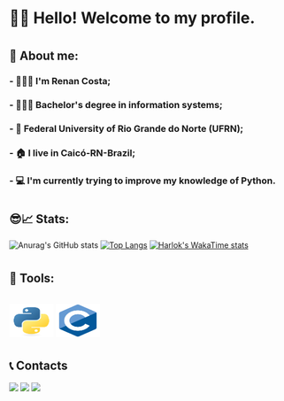 # 👋🏻 **Hello! Welcome to my profile.**
#
## 🤔 **About me:**
### - 👨🏻‍💻 **I'm Renan Costa;**
### - 👨🏻‍🎓 **Bachelor's degree in information systems;**
### - 🏫 **Federal University of Rio Grande do Norte (UFRN);**
### - 🏠 **I live in Caicó-RN-Brazil;**
### - 💻 **I'm currently trying to improve my knowledge of Python.**
#
## 😎📈 **Stats:**
![Anurag's GitHub stats](https://github-readme-stats.vercel.app/api?username=RenanMRb&show_icons=true&title_color=44FF00&icon_color=44FF00&text_color=00FFFF&bg_color=000000&border_color=00FFFF&border&card_width=400px)
[![Top Langs](https://github-readme-stats.vercel.app/api/top-langs/?username=RenanMRb&layout=compact&show_icons=true&title_color=44FF00&icon_color=44FF00&text_color=00FFFF&bg_color=000000&border_color=00FFFF&border&card_width=400px)](https://github.com/RenanMRb/github-readme-stats)
[![Harlok's WakaTime stats](https://github-readme-stats.vercel.app/api/wakatime?username=RenanMRb&show=reviews,discussions_started,discussions_answered,prs_merged,prs_merged_percentage&show_icons=true&title_color=44FF00&icon_color=44FF00&text_color=00FFFF&bg_color=000000&border_color=00FFFF&border&card_width=400px)](https://github.com/RenanMRb/github-readme-stats)
#
## 🔧 **Tools:**
<div style="display: inline_block"><br>
  <img align="center" alt="Renan-Python" height="60" width="80" src="https://raw.githubusercontent.com/devicons/devicon/master/icons/python/python-original.svg">
  <img align="center" alt="Renan-C" height="60" width="80" src="https://github.com/devicons/devicon/blob/master/icons/c/c-original.svg">
</div>

#
## 📞 **Contacts**
<div> 
  <a href = "https://www.instagram.com/renan_missias/" target="_blank"><img src="https://img.shields.io/badge/-Instagram-000000?style=for-the-badge&logo=instagram&logoColor=44FF00" target="_blank"></a>
  <a href = "mailto:renan.costa.bsi@gmail.com"><img src="https://img.shields.io/badge/-Gmail-000000?style=for-the-badge&logo=gmail&logoColor=44FF00" target="_blank"></a>
  <a href = "https://www.linkedin.com/in/renan-costa-bsi/" target="_blank"><img src="https://img.shields.io/badge/-LinkedIn-000000?style=for-the-badge&logo=linkedin&logoColor=44FF00" target="_blank"></a> 
</div>
